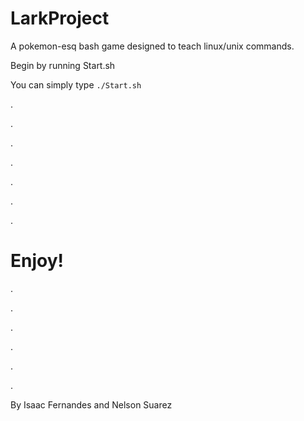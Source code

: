 # LarkProject

A pokemon-esq bash game designed to teach linux/unix commands.


Begin by running Start.sh

You can simply type `./Start.sh`

.

.

.

.

.

.

.

# Enjoy!

.

.

.

.

.

.

By Isaac Fernandes and Nelson Suarez
